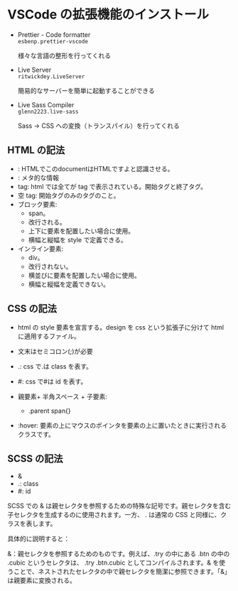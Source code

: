 # VSCode の拡張機能のインストール

- Prettier - Code formatter  
  `esbenp.prettier-vscode`

  様々な言語の整形を行ってくれる

- Live Server  
  `ritwickdey.LiveServer`

  簡易的なサーバーを簡単に起動することができる

- Live Sass Compiler  
  `glenn2223.live-sass`

  Sass -> CSS への変換（トランスパイル）を行ってくれる

## HTML の記法

- <!DOCTYPE html>: HTMLでこのdocumentはHTMLですよと認識させる。
- <head>: メタ的な情報
- tag: html では全てが tag で表示されている。開始タグと終了タグ。
- 空 tag: 開始タグのみのタグのこと。
- ブロック要素:
  - span。
  - 改行される。
  - 上下に要素を配置したい場合に使用。
  - 横幅と縦幅を style で定義できる。
- インライン要素:
  - div。
  - 改行されない。
  - 横並びに要素を配置したい場合に使用。
  - 横幅と縦幅を定義できない。

## CSS の記法

- html の style 要素を宣言する。design を css という拡張子に分けて html に適用するファイル。
- 文末はセミコロン(;)が必要

- .: css で.は class を表す。
- #: css で#は id を表す。
- 親要素+ 半角スペース + 子要素:
  - .parent span{}
- :hover: 要素の上にマウスのポインタを要素の上に置いたときに実行されるクラスです。

## SCSS の記法

- &
- .: class
- #: id

SCSS での & は親セレクタを参照するための特殊な記号です。親セレクタを含む子セレクタを生成するのに使用されます。一方、 . は通常の CSS と同様に、クラスを表します。

具体的に説明すると：

&：親セレクタを参照するためのものです。例えば、.try の中にある .btn の中の .cubic というセレクタは、 .try .btn.cubic としてコンパイルされます。& を使うことで、ネストされたセレクタの中で親セレクタを簡潔に参照できます。「&」は親要素に変換される。
